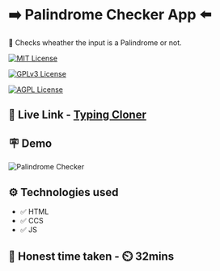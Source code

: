 
# ➡️ Palindrome Checker App ⬅️

📝 Checks wheather the input is a Palindrome or not. 



[![MIT License](https://img.shields.io/badge/Palindrome-Checker-green.svg)](https://choosealicense.com/licenses/mit/)

[![GPLv3 License](https://img.shields.io/badge/JavaScript-DOM-yellow.svg)](https://opensource.org/licenses/)

[![AGPL License](https://img.shields.io/badge/FSJS-Ineuron-blue.svg)](http://www.gnu.org/licenses/agpl-3.0)


## 🔗 Live Link - [Typing Cloner](https://fsjs-palindrome-checker.netlify.app/)


## 🪧 Demo

![Palindrome Checker](https://www.linkpicture.com/q/Screenshot-2022-11-03-093729.png)



## ⚙️ Technologies used

- ✅ HTML
- ✅ CCS
- ✅ JS


## 💯 Honest time taken - ⏲️ 32mins
